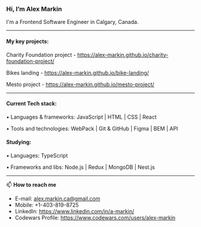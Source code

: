 ### Hi, I’m Alex Markin

I'm a Frontend Software Engineer in Calgary, Canada.

------


#### My key projects:

Charity Foundation project - https://alex-markin.github.io/charity-foundation-project/

Bikes landing - https://alex-markin.github.io/bike-landing/

Mesto project - https://alex-markin.github.io/mesto-project/ 

------
#### Current Tech stack:


• Languages & frameworks: JavaScript | HTML | CSS | React

• Tools and technologies: WebPack | Git & GitHub | Figma | BEM | API

#### Studying:


• Languages: TypeScript

• Frameworks and libs:  Node.js | Redux | MongoDB | Nest.js

------

📫  **How to reach me**

- E-mail: alex.markin.ca@gmail.com
- Mobile: +1-403-819-8725
- LinkedIn: https://www.linkedin.com/in/a-markin/
- Codewars Profile: https://www.codewars.com/users/alex-markin
